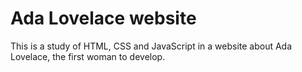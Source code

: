 # Ada Lovelace website

This is a study of HTML, CSS and JavaScript in a website about Ada Lovelace, the first woman to develop.
